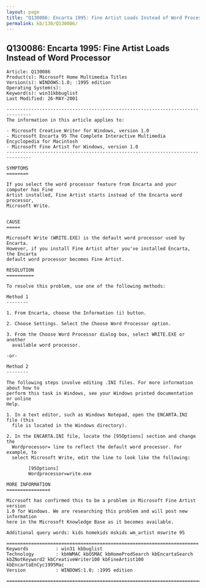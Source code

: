 ```yaml
---
layout: page
title: "Q130086: Encarta 1995: Fine Artist Loads Instead of Word Processor"
permalink: kb/130/Q130086/
---
```


## Q130086: Encarta 1995: Fine Artist Loads Instead of Word Processor

	Article: Q130086
	Product(s): Microsoft Home Multimedia Titles
	Version(s): WINDOWS:1.0; :1995 edition
	Operating System(s): 
	Keyword(s): win31kbbuglist
	Last Modified: 26-MAY-2001
	
	-------------------------------------------------------------------------------
	The information in this article applies to:
	
	- Microsoft Creative Writer for Windows, version 1.0 
	- Microsoft Encarta 95 The Complete Interactive Multimedia Encyclopedia for Macintosh 
	- Microsoft Fine Artist for Windows, version 1.0 
	-------------------------------------------------------------------------------
	
	SYMPTOMS
	========
	
	If you select the word processor feature from Encarta and your computer has Fine
	Artist installed, Fine Artist starts instead of the Encarta word processor,
	Microsoft Write.
	
	
	CAUSE
	=====
	
	Microsoft Write (WRITE.EXE) is the default word processor used by Encarta.
	However, if you install Fine Artist after you've installed Encarta, the Encarta
	default word processor becomes Fine Artist.
	
	RESOLUTION
	==========
	
	To resolve this problem, use one of the following methods:
	
	Method 1
	--------
	
	1. From Encarta, choose the Information (i) button.
	
	2. Choose Settings. Select the Choose Word Processor option.
	
	3. From the Choose Word Processor dialog box, select WRITE.EXE or another
	  available word processor.
	
	-or-
	
	Method 2
	--------
	
	The following steps involve editing .INI files. For more information about how to
	perform this task in Windows, see your Windows printed documentation or online
	Help.
	
	1. In a text editor, such as Windows Notepad, open the ENCARTA.INI file (this
	  file is located in the Windows directory).
	
	2. In the ENCARTA.INI file, locate the [95Options] section and change the
	  Wordprocessor= line to reflect the default word processor. For example, to
	  select Microsoft Write, edit the line to look like the following:
	
	        [95Options]
	        Wordprocessor=write.exe
	
	MORE INFORMATION
	================
	
	Microsoft has confirmed this to be a problem in Microsoft Fine Artist version
	1.0 for Windows. We are researching this problem and will post new information
	here in the Microsoft Knowledge Base as it becomes available.
	
	Additional query words: kids homekids mskids wm_artist mswrite 95
	
	======================================================================
	Keywords          : win31 kbbuglist
	Technology        : kbHWMAC kbOSMAC kbHomeProdSearch kbEncartaSearch kbZNotKeyword2 kbCreativeWriter100 kbFineArtist100 kbEncartaEnCyc1995Mac
	Version           : WINDOWS:1.0; :1995 edition
	
	=============================================================================
	
